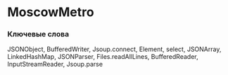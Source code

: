 # MoscowMetro
### Ключевые слова
JSONObject, BufferedWriter,
Jsoup.connect, Element, select, JSONArray,
LinkedHashMap, JSONParser, Files.readAllLines,
BufferedReader, InputStreamReader, Jsoup.parse